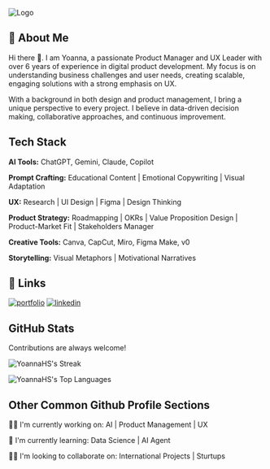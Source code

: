 ![Logo](https://drive.google.com/file/d/1h9LCrVh5jMevXS-sCpmAOVcs7RiMS60a/view?usp=sharing)

## 🚀 About Me
Hi there 👋. I am Yoanna, a passionate Product Manager and UX Leader with over 6 years of experience in digital product development. 
My focus is on understanding business challenges and user needs, creating scalable, engaging solutions with a strong emphasis on UX.

With a background in both design and product management, I bring a unique perspective to every project. I believe in data-driven decision making, collaborative approaches, and continuous improvement.


## Tech Stack

**AI Tools:** ChatGPT, Gemini, Claude, Copilot  

**Prompt Crafting:** Educational Content | Emotional Copywriting | Visual Adaptation

**UX:** Research | UI Design | Figma | Design Thinking

**Product Strategy:** Roadmapping | OKRs | Value Proposition Design | Product-Market Fit | Stakeholders Manager

**Creative Tools:** Canva, CapCut, Miro, Figma Make, v0

**Storytelling:** Visual Metaphors  | Motivational Narratives



## 🔗 Links
[![portfolio](https://img.shields.io/badge/my_portfolio-000?style=for-the-badge&logo=ko-fi&logoColor=white)](https://yoannahernandez.com/)
[![linkedin](https://img.shields.io/badge/linkedin-0A66C2?style=for-the-badge&logo=linkedin&logoColor=white)](https://www.linkedin.com/in/yoannahernandez/)


## GitHub Stats

Contributions are always welcome!

![YoannaHS's Streak](https://github-readme-streak-stats.herokuapp.com/?user=YoannaHS&theme=vue-dark&hide_border=true)

![YoannaHS's Top Languages](https://github-readme-stats.vercel.app/api/top-langs/?username=YoannaHS&theme=vue-dark&show_icons=true&hide_border=true&layout=compact)
## Other Common Github Profile Sections
👩‍💻 I'm currently working on: AI | Product Management | UX

🧠 I'm currently learning: Data Science | AI Agent

👯‍♀️ I'm looking to collaborate on: International Projects | Sturtups 

